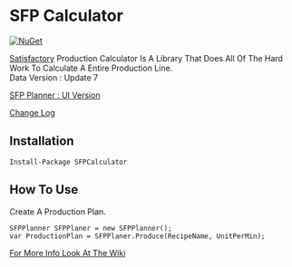 ﻿# SFP Calculator

[![NuGet](https://img.shields.io/nuget/v/SFPCalculator.svg)](https://www.nuget.org/packages/SFPCalculator/)

[Satisfactory](https://www.satisfactorygame.com/)
Production Calculator Is A Library That Does All Of The Hard Work To Calculate A Entire Production Line.
<br/>
Data Version : Update 7

[SFP Planner : UI Version](https://github.com/Tekknow1580/SFP-Planner)

[Change Log](ChangeLog.md)

## Installation
```
Install-Package SFPCalculator
```

## How To Use

Create A Production Plan.

``` CSharp
SFPPlanner SFPPlaner = new SFPPlanner();
var ProductionPlan = SFPPlaner.Produce(RecipeName, UnitPerMin);
```

[For More Info Look At The Wiki](https://github.com/Tekknow1580/SFP-Calculator/wiki)
